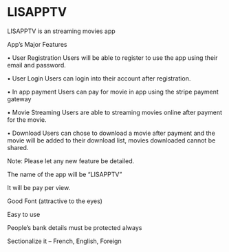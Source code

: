 # LISAPPTV
LISAPPTV is an streaming movies app 

App’s Major Features

• User Registration
Users will be able to register to use the app using their email and password.

• User Login 
Users can login into their account after registration. 

• In app payment 
Users can pay for movie in app using the stripe payment gateway 

• Movie Streaming
Users are able to streaming movies online after payment for the movie.

• Download 
Users can chose to download a movie after payment and the movie will be added to their download list, movies downloaded cannot be shared.

 

Note: Please let any new feature be detailed.

 

 

 

The name of the app will be “LISAPPTV”

 

It will be pay per view.

Good Font (attractive to the eyes)

Easy to use

People’s bank details must be protected always

Sectionalize it – French, English, Foreign
